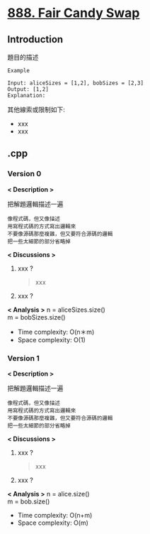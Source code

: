 # [888. Fair Candy Swap](https://leetcode.com/problems/fair-candy-swap/description/?envType=company&envId=google&favoriteSlug=google-thirty-days)
## Introduction
題目的描述

```
Example

Input: aliceSizes = [1,2], bobSizes = [2,3]
Output: [1,2]
Explanation:
```

其他線索或限制如下:
- xxx
- xxx
## .cpp
### Version 0
**< Description >**

把解題邏輯描述一遍

```
像程式碼，但又像描述
用寫程式碼的方式寫出邏輯來
不要像源碼那麼複雜，但又要符合源碼的邏輯
把一些太細節的部分省略掉
```

**< Discussions >**
1. xxx ?
    > xxx
2. xxx ?
    > 

**< Analysis >**
n = aliceSizes.size()  
m = bobSizes.size()
- Time complexity: O(n＊m)
- Space complexity: O(1)
### Version 1
**< Description >**

把解題邏輯描述一遍

```
像程式碼，但又像描述
用寫程式碼的方式寫出邏輯來
不要像源碼那麼複雜，但又要符合源碼的邏輯
把一些太細節的部分省略掉
```

**< Discussions >**
1. xxx ?
    > xxx
2. xxx ?
    > 

**< Analysis >**
n = alice.size()  
m = bob.size()
- Time complexity: O(n+m)
- Space complexity: O(m)